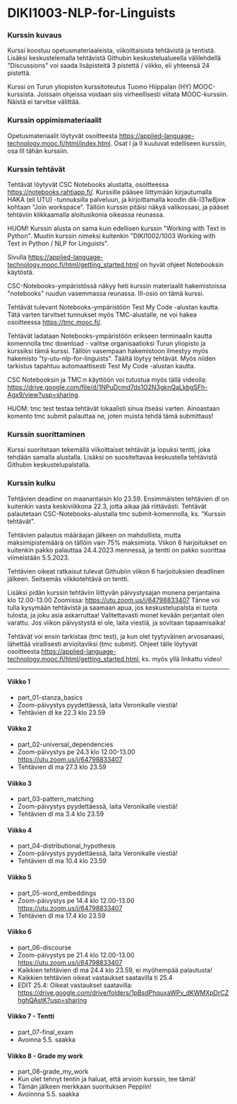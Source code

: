 # DIKI1003-NLP-for-Linguists

### Kurssin kuvaus
Kurssi koostuu opetusmateriaaleista, viikoittaisista tehtävistä ja tentistä. Lisäksi keskustelemalla tehtävistä Githubin keskustelualueella välilehdellä "Discussions" voi saada lisäpisteitä 3 pistettä / viikko, eli yhteensä 24 pistettä.

Kurssi on Turun yliopiston kurssitoteutus Tuomo Hiippalan (HY) MOOC-kurssista. Joissain ohjeissa voidaan siis virheellisesti viitata MOOC-kurssiin. Näistä ei tarvitse välittää.

### Kurssin oppimismateriaalit
Opetusmateriaalit löytyvät osoitteesta https://applied-language-technology.mooc.fi/html/index.html. Osat I ja II kuuluvat edelliseen kurssiin, osa III tähän kurssiin.

### Kurssin tehtävät
Tehtävät löytyvät CSC Notebooks alustalta, osoitteessa https://notebooks.rahtiapp.fi/. Kurssille pääsee liittymään kirjautumalla HAKA (eli UTU) -tunnuksilla palveluun, ja kirjoittamalla koodin dik-l31w8jxw kohtaan ”Join workspace”. Tällöin kurssin pitäisi näkyä valikossasi, ja pääset tehtäviin klikkaamalla aloitusikonia oikeassa reunassa.

HUOM! Kurssin alusta on sama kuin edellisen kurssin "Working with Text in Python". Muutin kurssin nimeksi kuitenkin "DIKI1002/1003 Working with Text in Python / NLP for Linguists".

Sivulla https://applied-language-technology.mooc.fi/html/getting_started.html on hyvät ohjeet Notebooksin käytöstä.

CSC-Notebooks-ympäristössä näkyy heti kurssin materiaalit hakemistoissa "notebooks" ruudun vasemmassa reunassa. III-osio on tämä kurssi.

Tehtävät tulevant Notebooks-ympäristöön Test My Code -alustan kautta. Tätä varten tarvitset tunnukset myös TMC-alustalle, ne voi hakea osoitteessa https://tmc.mooc.fi/.

Tehtävät ladataan Notebooks-ympäristöön erikseen terminaalin kautta komennolla tmc download - valitse organisaatioksi Turun yliopisto ja kurssiksi tämä kurssi. Tällöin vasempaan hakemistoon ilmestyy myös hakemisto "ty-utu-nlp-for-linguists". Täältä löytyy tehtävät. Myös niiden tarkistus tapahtuu automaattisesti Test My Code -alustan kautta.

CSC Notebooksin ja TMC:n käyttöön voi tutustua myös tällä videolla: https://drive.google.com/file/d/1NPuDcmd7ds1O2N3gknQaLkbgSFh-Agx9/view?usp=sharing.

HUOM: tmc test testaa tehtävät lokaalisti sinua itseäsi varten. Ainoastaan komento tmc submit palauttaa ne, joten muista tehdä tämä submittaus!

### Kurssin suorittaminen
Kurssi suoritetaan tekemällä viikoittaiset tehtävät ja lopuksi tentti, joka tehdään samalla alustalla. Lisäksi on suositeltavaa keskustella tehtävistä Githubin keskustelupalstalla.

### Kurssin kulku
Tehtävien deadline on maanantaisin klo 23.59. Ensimmäisten tehtävien dl on kuitenkin vasta keskiviikkona 22.3, jotta aikaa jää riittävästi. Tehtävät palautetaan CSC-Notebooks-alustalla tmc submit-komennolla, ks. "Kurssin tehtävät".

Tehtävien palautus määräajan jälkeen on mahdollista, mutta maksimipistemäärä on tällöin vain 75% maksimista. Viikon 6 harjoitukset on kuitenkin pakko palauttaa 24.4.2023 mennessä, ja tentti on pakko suorittaa viimeistään 5.5.2023.

Tehtävien oikeat ratkaisut tulevat Githubiin viikon 6 harjoituksien deadlinen jälkeen. Seitsemäs viikkotehtävä on tentti.

Lisäksi pidän kurssin tehtäviin liittyvän päivystysajan monena perjantaina klo 12.00-13.00 Zoomissa: https://utu.zoom.us/j/64798833407 Tänne voi tulla kysymään tehtävistä ja saamaan apua, jos keskustelupalsta ei tuota tulosta, ja joku asia askarruttaa! Valitettavasti monet kevään perjantait olen varattu. Jos viikon päivystystä ei ole, laita viestiä, ja sovitaan tapaamisaika!

Tehtävät voi ensin tarkistaa (tmc test), ja kun olet tyytyväinen arvosanaasi, lähettää virallisesti arvioitaviksi (tmc submit). Ohjeet tälle löytyvät osoitteesta https://applied-language-technology.mooc.fi/html/getting_started.html, ks. myös yllä linkattu video!

---------------------------------------------------------------------------------------------------------------------------------------------------------------------

#### Viikko 1
* part_01-stanza_basics
* Zoom-päivystys pyydettäessä, laita Veronikalle viestiä!
* Tehtävien dl ke 22.3 klo 23.59

#### Viikko 2
* part_02-universal_dependencies
* Zoom-päivystys pe 24.3 klo 12.00-13.00 https://utu.zoom.us/j/64798833407
* Tehtävien dl ma 27.3 klo 23.59

#### Viikko 3
* part_03-pattern_matching
* Zoom-päivystys pyydettäessä, laita Veronikalle viestiä!
* Tehtävien dl ma 3.4 klo 23.59

#### Viikko 4
* part_04-distributional_hypothesis
* Zoom-päivystys pyydettäessä, laita Veronikalle viestiä!
* Tehtävien dl ma 10.4 klo 23.59

#### Viikko 5
* part_05-word_embeddings
* Zoom-päivystys pe 14.4 klo 12.00-13.00 https://utu.zoom.us/j/64798833407
* Tehtävien dl ma 17.4 klo 23.59

#### Viikko 6
* part_06-discourse
* Zoom-päivystys pe 21.4 klo 12.00-13.00 https://utu.zoom.us/j/64798833407
* Kaikkien tehtävien dl ma 24.4 klo 23.59, ei myöhempää palautusta!
* Kaikkien tehtävien oikeat vastaukset saatavilla ti 25.4
* EDIT 25.4: Oikeat vastaukset saatavilla: https://drive.google.com/drive/folders/1pBsdPhquxaWPv_dKWMXpDrCZhghQAstK?usp=sharing

#### Viikko 7 - Tentti
* part_07-final_exam
* Avoinna 5.5. saakka

#### Viikko 8 - Grade my work
* part_08-grade_my_work
* Kun olet tehnyt tentin ja haluat, että arvioin kurssin, tee tämä!
* Tämän jälkeen merkkaan suorituksen Peppiin!
* Avoinnna 5.5. saakka

